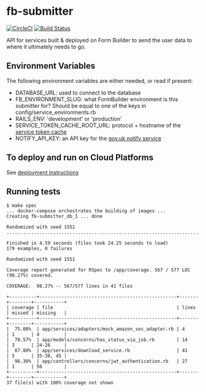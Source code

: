 # fb-submitter

[![CircleCI](https://circleci.com/gh/ministryofjustice/fb-submitter/tree/master.svg?style=svg)](https://circleci.com/gh/ministryofjustice/fb-submitter/tree/master)
[![Build Status](https://travis-ci.org/ministryofjustice/fb-submitter.svg?branch=master)](https://travis-ci.org/ministryofjustice/fb-submitter)

API for services built &amp; deployed on Form Builder to send the user data to
where it ultimately needs to go.

## Environment Variables

The following environment variables are either needed, or read if present:

- DATABASE_URL: used to connect to the database
- FB_ENVIRONMENT_SLUG: what FormBuilder environment is this submitter for?
  Should be equal to one of the keys in config/service_environments.rb
- RAILS_ENV: 'development' or 'production'
- SERVICE_TOKEN_CACHE_ROOT_URL: protocol + hostname of the
  [service token cache](https://github.com/ministryofjustice/fb-service-token-cache)
- NOTIFY_API_KEY: an API key for the [gov.uk notify service](https://docs.notifications.service.gov.uk/ruby.html#bapi-keys)

## To deploy and run on Cloud Platforms

See [deployment instructions](DEPLOY.md)

## Running tests

```
$ make spec
... docker-compose orchestrates the building of images ...
Creating fb-submitter_db_1 ... done

Randomized with seed 1551
...................................................................................................................................................................................

Finished in 4.59 seconds (files took 24.25 seconds to load)
179 examples, 0 failures

Randomized with seed 1551

Coverage report generated for RSpec to /app/coverage. 567 / 577 LOC (98.27%) covered.

COVERAGE:  98.27% -- 567/577 lines in 41 files

+----------+--------------------------------------------------+-------+--------+-----------+
| coverage | file                                             | lines | missed | missing   |
+----------+--------------------------------------------------+-------+--------+-----------+
|  75.00%  | app/services/adapters/mock_amazon_ses_adapter.rb | 4     | 1      | 4         |
|  78.57%  | app/models/concerns/has_status_via_job.rb        | 14    | 3      | 24-26     |
|  87.80%  | app/services/download_service.rb                 | 41    | 5      | 35-38, 45 |
|  96.30%  | app/controllers/concerns/jwt_authentication.rb   | 27    | 1      | 56        |
+----------+--------------------------------------------------+-------+--------+-----------+
37 file(s) with 100% coverage not shown
```
